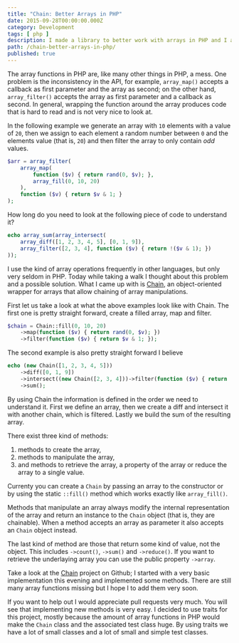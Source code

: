 ```yaml
---
title: "Chain: Better Arrays in PHP"
date: 2015-09-28T00:00:00.000Z
category: Development
tags: [ php ]
description: I made a library to better work with arrays in PHP and I am going to explain how it works in this article.
path: /chain-better-arrays-in-php/
published: true
---
```


The array functions in PHP are, like many other things in PHP, a mess. One problem is the inconsistency in the API, for example, `array_map()` accepts a callback as first parameter and the array as second; on the other hand, `array_filter()` accepts the array as first parameter and a callback as second. In general, wrapping the function around the array produces code that is hard to read and is not very nice to look at.

In the following example we generate an array with `10` elements with a value of `20`, then we assign to each element a random number between `0` and the elements value (that is, `20`) and then filter the array to only contain
*odd* values.

```php
$arr = array_filter(
    array_map(
        function ($v) { return rand(0, $v); },
        array_fill(0, 10, 20)
    ),
    function ($v) { return $v & 1; }
);
```

How long do you need to look at the following piece of code to understand it?

```php
echo array_sum(array_intersect(
    array_diff([1, 2, 3, 4, 5], [0, 1, 9]),
    array_filter([2, 3, 4], function ($v) { return !($v & 1); })
));
```

I use the kind of array operations frequently in other languages, but only very seldom in PHP. Today while taking a walk I thought about this problem and a possible solution. What I came up with is [Chain](https://github.com/cocur/chain), an object-oriented wrapper for arrays that allow chaining of array manipulations.

First let us take a look at what the above examples look like with Chain. The first one is pretty straight forward, create a filled array, map and filter.

```php
$chain = Chain::fill(0, 10, 20)
    ->map(function ($v) { return rand(0, $v); })
    ->filter(function ($v) { return $v & 1; });
```

The second example is also pretty straight forward I believe

```php
echo (new Chain([1, 2, 3, 4, 5]))
    ->diff([0, 1, 9])
    ->intersect((new Chain([2, 3, 4]))->filter(function ($v) { return !($v & 1); }))
    ->sum();
```

By using Chain the information is defined in the order we need to understand it. First we define an array, then we create a diff and intersect it with another chain, which is filtered. Lastly we build the sum of the resulting array.

There exist three kind of methods:

1. methods to create the array,
2. methods to manipulate the array,
3. and methods to retrieve the array, a property of the array or reduce the array to a single value.

Currenty you can create a `Chain` by passing an array to the constructor or by using the static `::fill()` method which works exactly like `array_fill()`.

Methods that manipulate an array always modify the internal representation of the array and return an instance to the `Chain` object (that is, they are chainable). When a method accepts an array as parameter it also accepts an `Chain` object instead.

The last kind of method are those that return some kind of value, not the object. This includes `->count()`, `->sum()` and `->reduce()`. If you want to retrieve the underlaying array you can use the public property `->array`.

Take a look at the [Chain](https://github.com/cocur/chain) project on Github; I started with a very basic implementation this evening and implemented some methods. There are still many array functions missing but I hope I to add them very soon.

If you want to help out I would appreciate pull requests very much. You will see that implementing new methods is very easy. I decided to use traits for this project, mostly because the amount of array functions in PHP would make the `Chain` class and the associated test class huge. By using traits we have a lot of small classes and a lot of small and simple test classes.
